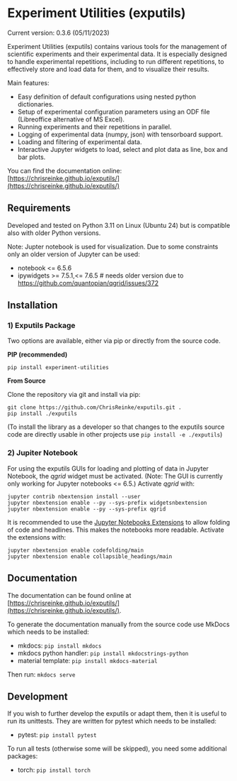 # Experiment Utilities (exputils)

Current version: 0.3.6 (05/11/2023)

Experiment Utilities (exputils) contains various tools for the management of scientific experiments and their experimental data.
It is especially designed to handle experimental repetitions, including to run different repetitions, to effectively store and load data for them, and to visualize their results.  
 
Main features:
* Easy definition of default configurations using nested python dictionaries.
* Setup of experimental configuration parameters using an ODF file (Libreoffice alternative of MS Excel).
* Running experiments and their repetitions in parallel.
* Logging of experimental data (numpy, json) with tensorboard support.
* Loading and filtering of experimental data.
* Interactive Jupyter widgets to load, select and plot data as line, box and bar plots.  

You can find the documentation online: [https://chrisreinke.github.io/exputils/](https://chrisreinke.github.io/exputils/)

## Requirements

Developed and tested on Python 3.11 on Linux (Ubuntu 24) but is compatible also with older Python versions.

Note: Jupter notebook is used for visualization. Due to some constraints only an older version of Jupyter can be used:
* notebook <= 6.5.6  
* ipywidgets >= 7.5.1,<= 7.6.5  # needs older version due to https://github.com/quantopian/qgrid/issues/372


## Installation 

### 1) Exputils Package

Two options are available, either via pip or directly from the source code. 

__PIP (recommended)__

    pip install experiment-utilities

__From Source__

Clone the repository via git and install via pip:
    
    git clone https://github.com/ChrisReinke/exputils.git .
    pip install ./exputils

(To install the library as a developer so that changes to the exputils source code are directly usable in other projects use
`pip install -e ./exputils`)


### 2) Jupiter Notebook

For using the exputils GUIs for loading and plotting of data in Jupyter Notebook, the *qgrid* widget must be activated.
(Note: The GUI is currently only working for Jupyter notebooks <= 6.5.)
Activate *qgrid* with:

    jupyter contrib nbextension install --user
    jupyter nbextension enable --py --sys-prefix widgetsnbextension
    jupyter nbextension enable --py --sys-prefix qgrid

It is recommended to use the [Jupyter Notebooks Extensions](https://github.com/ipython-contrib/jupyter_contrib_nbextensions) to allow folding of code and headlines.
This makes the notebooks more readable.
Activate the extensions with:

    jupyter nbextension enable codefolding/main
    jupyter nbextension enable collapsible_headings/main

## Documentation

The documentation can be found online at [https://chrisreinke.github.io/exputils/](https://chrisreinke.github.io/exputils/).

To generate the documentation manually from the source code use MkDocs which needs to be installed: 
 * mkdocs: `pip install mkdocs`
 * mkdocs python handler: `pip install mkdocstrings-python`
 * material template: `pip install mkdocs-material`

Then run: `mkdocs serve`

## Development

If you wish to further develop the exputils or adapt them, then it is useful to run its unittests.
They are written for pytest which needs to be installed:
 * pytest: `pip install pytest`

To run all tests (otherwise some will be skipped), you need some additional packages:
 * torch: `pip install torch`
